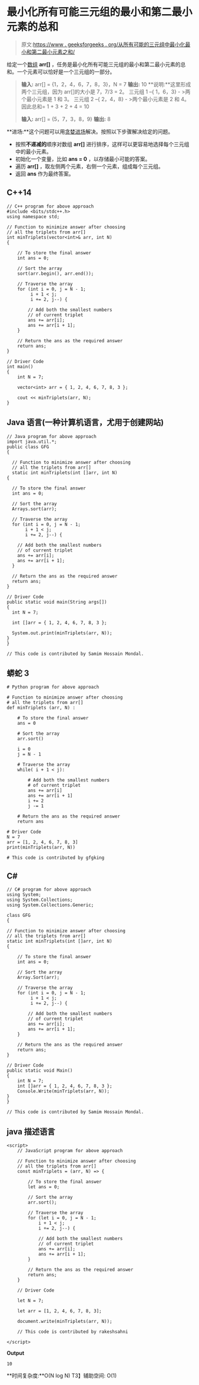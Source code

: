 # 最小化所有可能三元组的最小和第二最小元素的总和

> 原文:[https://www . geeksforgeeks . org/从所有可能的三元组中最小化最小和第二最小元素之和/](https://www.geeksforgeeks.org/minimize-sum-of-minimum-and-second-minimum-elements-from-all-possible-triplets/)

给定一个[数组](https://www.geeksforgeeks.org/introduction-to-arrays/) **arr[]** ，任务是最小化所有可能三元组的最小和第二最小元素的总和。一个元素可以恰好是一个三元组的一部分。

> **输入:** arr[] = {1，2，4，6，7，8，3}，N = 7
> **输出:** 10
> **说明:**这里形成两个三元组，因为 arr[]的大小是 7，7/3 = 2。
> 三元组 1 –{ 1，6，3} - >两个最小元素是 1 和 3。
> 三元组 2 –{ 2，4，8} - >两个最小元素是 2 和 4。
> 因此总和= 1 + 3 + 2 + 4 = 10
> 
> **输入:** arr[] = {5，7，3，8，9}
> **输出:** 8

**进场:**这个问题可以用[贪婪进场](https://www.geeksforgeeks.org/greedy-algorithms/)解决。按照以下步骤解决给定的问题。

*   按照**不递减的**顺序对数组 **arr[]** 进行排序，这样可以更容易地选择每个三元组中的最小元素。
*   初始化一个变量，比如 **ans = 0** ，以存储最小可能的答案。
*   遍历 **arr[]** ，取左侧两个元素，右侧一个元素，组成每个三元组。
*   返回 **ans** 作为最终答案。

## C++14

```
// C++ program for above approach
#include <bits/stdc++.h>
using namespace std;

// Function to minimize answer after choosing
// all the triplets from arr[]
int minTriplets(vector<int>& arr, int N)
{

    // To store the final answer
    int ans = 0;

    // Sort the array
    sort(arr.begin(), arr.end());

    // Traverse the array
    for (int i = 0, j = N - 1;
         i + 1 < j;
         i += 2, j--) {

        // Add both the smallest numbers
        // of current triplet
        ans += arr[i];
        ans += arr[i + 1];
    }

    // Return the ans as the required answer
    return ans;
}

// Driver Code
int main()
{
    int N = 7;

    vector<int> arr = { 1, 2, 4, 6, 7, 8, 3 };

    cout << minTriplets(arr, N);
}
```

## Java 语言(一种计算机语言，尤用于创建网站)

```
// Java program for above approach
import java.util.*;
public class GFG
{

  // Function to minimize answer after choosing
  // all the triplets from arr[]
  static int minTriplets(int []arr, int N)
{

  // To store the final answer
  int ans = 0;

  // Sort the array
  Arrays.sort(arr);

  // Traverse the array
  for (int i = 0, j = N - 1;
       i + 1 < j;
       i += 2, j--) {

    // Add both the smallest numbers
    // of current triplet
    ans += arr[i];
    ans += arr[i + 1];
  }

  // Return the ans as the required answer
  return ans;
}

// Driver Code
public static void main(String args[])
{
  int N = 7;

  int []arr = { 1, 2, 4, 6, 7, 8, 3 };

  System.out.print(minTriplets(arr, N));
}
}

// This code is contributed by Samim Hossain Mondal.
```

## 蟒蛇 3

```
# Python program for above approach

# Function to minimize answer after choosing
# all the triplets from arr[]
def minTriplets (arr, N) :

    # To store the final answer
    ans = 0

    # Sort the array
    arr.sort()

    i = 0
    j = N - 1

    # Traverse the array
    while( i + 1 < j):

        # Add both the smallest numbers
        # of current triplet
        ans += arr[i]
        ans += arr[i + 1]
        i += 2
        j -= 1

    # Return the ans as the required answer
    return ans

# Driver Code
N = 7
arr = [1, 2, 4, 6, 7, 8, 3]
print(minTriplets(arr, N))

# This code is contributed by gfgking
```

## C#

```
// C# program for above approach
using System;
using System.Collections;
using System.Collections.Generic;

class GFG
{

// Function to minimize answer after choosing
// all the triplets from arr[]
static int minTriplets(int []arr, int N)
{

    // To store the final answer
    int ans = 0;

    // Sort the array
    Array.Sort(arr);

    // Traverse the array
    for (int i = 0, j = N - 1;
         i + 1 < j;
         i += 2, j--) {

        // Add both the smallest numbers
        // of current triplet
        ans += arr[i];
        ans += arr[i + 1];
    }

    // Return the ans as the required answer
    return ans;
}

// Driver Code
public static void Main()
{
    int N = 7;
    int []arr = { 1, 2, 4, 6, 7, 8, 3 };
    Console.Write(minTriplets(arr, N));
}
}

// This code is contributed by Samim Hossain Mondal.
```

## java 描述语言

```
<script>
    // JavaScript program for above approach

    // Function to minimize answer after choosing
    // all the triplets from arr[]
    const minTriplets = (arr, N) => {

        // To store the final answer
        let ans = 0;

        // Sort the array
        arr.sort();

        // Traverse the array
        for (let i = 0, j = N - 1;
            i + 1 < j;
            i += 2, j--) {

            // Add both the smallest numbers
            // of current triplet
            ans += arr[i];
            ans += arr[i + 1];
        }

        // Return the ans as the required answer
        return ans;
    }

    // Driver Code

    let N = 7;

    let arr = [1, 2, 4, 6, 7, 8, 3];

    document.write(minTriplets(arr, N));

    // This code is contributed by rakeshsahni

</script>
```

**Output**

```
10
```

**时间复杂度:**O(N log N)
T3】辅助空间: O(1)
